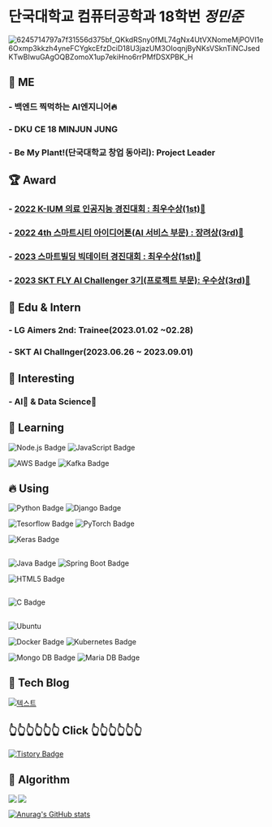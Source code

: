 # 단국대학교 컴퓨터공학과 18학번 *정민준*


![6245714797a7f31556d375bf_QKkdRSny0fML74gNx4UtVXNomeMjPOVI1e6Oxmp3kkzh4yneFCYgkcEfzDciD18U3jazUM3OIoqnjByNKsVSknTiNCJsedKTwBIwuGAgOQBZomoX1up7ekiHno6rrPMfDSXPBK_H](https://github.com/BanApp/BanApp/assets/93313445/8495d792-e3f3-47f8-bc35-5af276b6d403)


<!--
**BanApp/BanApp** is a ✨ _special_ ✨ repository because its `README.md` (this file) appears on your GitHub profile.

Here are some ideas to get you started:

- 🔭 I’m currently working on ...
- 🌱 I’m currently learning ...
- 👯 I’m looking to collaborate on ...
- 🤔 I’m looking for help with ...
- 💬 Ask me about ...
- 📫 How to reach me: ...
- 😄 Pronouns: ...
- ⚡ Fun fact: ...
-->

## 🤯 ME
### - 백엔드 찍먹하는 AI엔지니어🔥<br/>

### - DKU CE 18 MINJUN JUNG

### - Be My Plant!(단국대학교 창업 동아리): Project Leader

## :trophy: Award

### - [2022 K-IUM 의료 인공지능 경진대회 : 최우수상(1st):1st_place_medal:](https://github.com/BanApp/2022_K-Ium_AI_Competition)
### - [2022 4th 스마트시티 아이디어톤(AI 서비스 부문) : 장려상(3rd):3rd_place_medal:](https://github.com/BanApp/2022_SmartCity_Ideathon_AI)
### - [2023 스마트빌딩 빅데이터 경진대회 : 최우수상(1st):1st_place_medal:](https://github.com/BanApp/SmartBuilding-BigData-Competition)
### - [2023 SKT FLY AI Challenger 3기(프로젝트 부문): 우수상(3rd):3rd_place_medal:](https://github.com/BanApp/A.Dance-Backend)


## :office: Edu & Intern
### - LG Aimers 2nd: Trainee(2023.01.02 ~02.28)
### - SKT AI Challnger(2023.06.26 ~ 2023.09.01)




## 🔭 Interesting

### - AI:robot: & Data Science:space_invader:
### 



## 🌱 Learning

![Node.js Badge](https://img.shields.io/badge/Node.js-339933?style=flat&logo=Node.js&logoColor=white) ![JavaScript Badge](https://img.shields.io/badge/JavaScript-white?style=flat&logo=JavaScript&logoColor=F7DF1E)

![AWS Badge](https://img.shields.io/badge/Amazon%20AWS-232F3E?style=flat&logo=Amazon%20AWS&logoColor=FF7800) ![Kafka Badge](https://img.shields.io/badge/Apache%20Kafka-000?style=flat&logo=apachekafka&logoColor=red)



## 🔥 Using

![Python Badge](https://img.shields.io/badge/Python-3776AB?style=flat&logo=Python&logoColor=red) ![Django Badge](https://img.shields.io/badge/Django-FF7300?style=flat&logo=Django&logoColor=092E20) 


![Tesorflow Badge](https://img.shields.io/badge/Tensorflow-white?style=flat&logo=Tensorflow&logoColor=FF6F00) ![PyTorch Badge](https://img.shields.io/badge/PyTorch-073551?style=flat&logo=PyTorch&logoColor=EE4C2C)

![Keras Badge](https://img.shields.io/badge/Keras-2496ED?style=flat&logo=Keras&logoColor=D00000)

##

![Java Badge](https://img.shields.io/badge/Java-007396?style=flat&logo=OpenJDK&logoColor=white"/>) ![Spring Boot Badge](https://img.shields.io/badge/Spring%20Boot-yellow?style=flat&logo=Spring%20Boot&logoColor=6DB33F)

![HTML5 Badge](https://img.shields.io/badge/HTML5-white?style=flat&logo=HTML5&logoColor=#E34F26)

##

![C Badge](https://img.shields.io/badge/C-073551?style=flat&logo=C&logoColor=A8B9CC)

##

![Ubuntu](https://img.shields.io/badge/Ubuntu-E95420?style=flat&logo=ubuntu&logoColor=white)

![Docker Badge](https://img.shields.io/badge/Docker-2496ED?style=flat&logo=Docker&logoColor=white) ![Kubernetes Badge](https://img.shields.io/badge/Kubernetes-326CE5?style=flat&logo=Kubernetes&logoColor=white)

![Mongo DB Badge](https://img.shields.io/badge/MongoDB-%234ea94b.svg?style=flat&logo=mongodb&logoColor=white) ![Maria DB Badge](https://img.shields.io/badge/MariaDB-073551?style=flat&logo=mariaDB&logoColor=white)





## 💾 Tech Blog

[![텍스트](https://contentstatic.techgig.com/thumb/msid-86680395,width-460,resizemode-4/Top-5-tech-blogs-that-every-software-developer-should-follow.jpg?9768)](https://geek-inside.tistory.com)

##  :point_up_2::point_up_2::point_up_2::point_up_2::point_up_2::point_up_2: Click :point_up_2::point_up_2::point_up_2::point_up_2::point_up_2::point_up_2:

[![Tistory Badge](https://img.shields.io/badge/Tech%20Blog-555263?style=flat&logoColor=white)](https://geek-inside.tistory.com)




## 📘 Algorithm

<img align='left' src="http://mazassumnida.wtf/api/v2/generate_badge?boj=blackberry97">

<img src="http://mazandi.herokuapp.com/api?handle=blackberry97&theme=warm"/>



[![Anurag's GitHub stats](https://github-readme-stats.vercel.app/api?username=BanApp)](https://github.com/BanApp/github-readme-stats)
